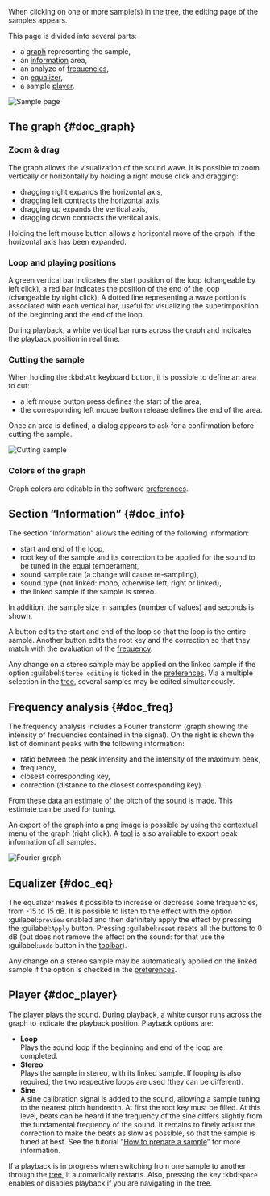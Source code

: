 When clicking on one or more sample(s) in the [tree](manual/soundfont-editor/tree.md), the editing page of the samples appears.

This page is divided into several parts:

* a [graph](#doc_graph) representing the sample,
* an [information](#doc_info) area,
* an analyze of [frequencies](#doc_freq),
* an [equalizer](#doc_eq),
* a sample [player](#doc_player).


![Sample page](images/edit_sample.png "Sample page")


## The graph {#doc_graph}


### Zoom & drag


The graph allows the visualization of the sound wave.
It is possible to zoom vertically or horizontally by holding a right mouse click and dragging:

* dragging right expands the horizontal axis,
* dragging left contracts the horizontal axis,
* dragging up expands the vertical axis,
* dragging down contracts the vertical axis.

Holding the left mouse button allows a horizontal move of the graph, if the horizontal axis has been expanded.


### Loop and playing positions


A green vertical bar indicates the start position of the loop (changeable by left click), a red bar indicates the position of the end of the loop (changeable by right click).
A dotted line representing a wave portion is associated with each vertical bar, useful for visualizing the superimposition of the beginning and the end of the loop.

During playback, a white vertical bar runs across the graph and indicates the playback position in real time.


### Cutting the sample


When holding the :kbd:`Alt` keyboard button, it is possible to define an area to cut:

* a left mouse button press defines the start of the area,
* the corresponding left mouse button release defines the end of the area.

Once an area is defined, a dialog appears to ask for a confirmation before cutting the sample.


![Cutting sample](images/cutting_sample.png "Cutting sample")


### Colors of the graph


Graph colors are editable in the software [preferences](manual/settings.md#doc_interface).


## Section “Information” {#doc_info}


The section “Information” allows the editing of the following information:

* start and end of the loop,
* root key of the sample and its correction to be applied for the sound to be tuned in the equal temperament,
* sound sample rate (a change will cause re-sampling),
* sound type (not linked: mono, otherwise left, right or linked),
* the linked sample if the sample is stereo.

In addition, the sample size in samples (number of values) and seconds is shown.

A button edits the start and end of the loop so that the loop is the entire sample.
Another button edits the root key and the correction so that they match with the evaluation of the [frequency](#doc_freq).

Any change on a stereo sample may be applied on the linked sample if the option :guilabel:`Stereo editing` is ticked in the [preferences](manual/settings.md#doc_general).
Via a multiple selection in the [tree](manual/soundfont-editor/tree.md), several samples may be edited simultaneously.


## Frequency analysis {#doc_freq}


The frequency analysis includes a Fourier transform (graph showing the intensity of frequencies contained in the signal).
On the right is shown the list of dominant peaks with the following information:

* ratio between the peak intensity and the intensity of the maximum peak,
* frequency,
* closest corresponding key,
* correction (distance to the closest corresponding key).

From these data an estimate of the pitch of the sound is made.
This estimate can be used for tuning.

An export of the graph into a png image is possible by using the contextual menu of the graph (right click).
A [tool](manual/soundfont-editor/tools/sample-tools.md#doc_peakfrequencies) is also available to export peak information of all samples.


![Fourier graph](images/fourier_graph.png "Fourier graph")


## Equalizer {#doc_eq}


The equalizer makes it possible to increase or decrease some frequencies, from -15 to 15 dB.
It is possible to listen to the effect with the option :guilabel:`preview` enabled and then definitely apply the effect by pressing the :guilabel:`Apply` button.
Pressing :guilabel:`reset` resets all the buttons to 0 dB (but does not remove the effect on the sound: for that use the :guilabel:`undo` button in the [toolbar](manual/soundfont-editor/toolbar.md#doc_edit)).

Any change on a stereo sample may be automatically applied on the linked sample if the option is checked in the [preferences](manual/settings.md#doc_general).


## Player {#doc_player}


The player plays the sound.
During playback, a white cursor runs across the graph to indicate the playback position.
Playback options are:

* **Loop**\
  Plays the sound loop if the beginning and end of the loop are completed.
* **Stereo**\
  Plays the sample in stereo, with its linked sample.
  If looping is also required, the two respective loops are used (they can be different).
* **Sine**\
  A sine calibration signal is added to the sound, allowing a sample tuning to the nearest pitch hundredth.
  At first the root key must be filled.
  At this level, beats can be heard if the frequency of the sine differs slightly from the fundamental frequency of the sound.
  It remains to finely adjust the correction to make the beats as slow as possible, so that the sample is tuned at best.
  See the tutorial “[How to prepare a sample](tutorials/how-to-prepare-a-sample.md)” for more information.

If a playback is in progress when switching from one sample to another through the [tree](manual/soundfont-editor/tree.md), it automatically restarts.
Also, pressing the key :kbd:`space` enables or disables playback if you are navigating in the tree.